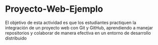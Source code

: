 # Proyecto-Web-Ejemplo
El objetivo de esta actividad es que los estudiantes practiquen la integración de un proyecto web con Git y GitHub, aprendiendo a manejar repositorios y colaborar de manera efectiva en un entorno de desarrollo distribuido
